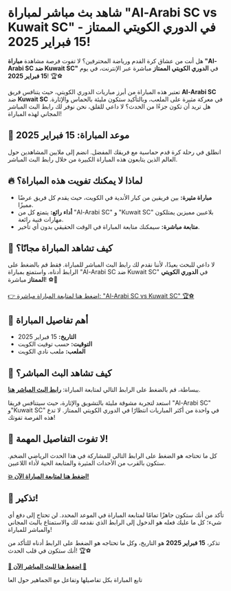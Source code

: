 # شاهد بث مباشر لمباراة "Al-Arabi SC vs Kuwait SC" في الدوري الكويتي الممتاز - 15 فبراير 2025!

هل أنت من عشاق كرة القدم ورياضة المحترفين؟ لا تفوت فرصة مشاهدة **مباراة "Al-Arabi SC ضد Kuwait SC"** في **الدوري الكويتي الممتاز** مباشرة عبر الإنترنت، في يوم **15 فبراير 2025**! 🏆⚽

تعتبر هذه المباراة من أبرز مباريات الدوري الكويتي، حيث يتنافس فريق **Al-Arabi SC** ضد **Kuwait SC** في معركة مثيرة على الملعب، وبالتأكيد ستكون مليئة بالحماس والإثارة. هل تريد أن تكون جزءًا من الحدث؟ لا داعي للقلق، نحن نوفر لك رابط البث المباشر المجاني لهذه المباراة!

## 📅 موعد المباراة: 15 فبراير 2025

انطلق في رحلة كرة قدم حماسية مع فريقك المفضل. انضم إلى ملايين المشاهدين حول العالم الذين يتابعون هذه المباراة الكبيرة من خلال رابط البث المباشر.

## 🔥 لماذا لا يمكنك تفويت هذه المباراة؟

- **مباراة مثيرة:** بين فريقين من كبار الأندية في الكويت، حيث يقدم كل فريق عرضًا مميزًا.
- **أداء رائع:** يتمتع كل من "Al-Arabi SC" و "Kuwait SC" بلاعبين مميزين يمتلكون مهارات فنية رائعة.
- **متابعة مباشرة:** سيمكنك متابعة المباراة في الوقت الحقيقي بدون أي تأخير.

## 📢 كيف تشاهد المباراة مجانًا؟

لا داعي للبحث بعيدًا، لأننا نقدم لك رابط البث المباشر للمباراة. فقط قم بالضغط على الرابط أدناه، واستمتع بمباراة "Al-Arabi SC ضد Kuwait SC" في **الدوري الكويتي الممتاز** مباشرة! ⚽🎉

[👉 اضغط هنا لمتابعة المباراة مباشرة: "Al-Arabi SC vs Kuwait SC" 🏆⚽](https://tinyurl.com/livestreamfreeo?st=Al-Arabi+SC+vs+Kuwait+SC&si=ghc)

## 📍 أهم تفاصيل المباراة

- **التاريخ:** 15 فبراير 2025
- **التوقيت:** حسب توقيت الكويت
- **الملعب:** ملعب نادي الكويت

## 🎥 كيف تشاهد البث المباشر؟

ببساطة، قم بالضغط على الرابط التالي لمتابعة المباراة: [**رابط البث المباشر هنا**](https://tinyurl.com/livestreamfreeo?st=Al-Arabi+SC+vs+Kuwait+SC&si=ghc).

استعد لتجربة مشوقة مليئة بالتشويق والإثارة، حيث سيتنافس فريقا "Al-Arabi SC" و"Kuwait SC" في واحدة من أكثر المباريات انتظارًا في الدوري الكويتي الممتاز. لا تدع هذه الفرصة تفوتك!

## 📌 لا تفوت التفاصيل المهمة!

كل ما تحتاجه هو الضغط على الرابط التالي للمشاركة في هذا الحدث الرياضي الضخم. ستكون بالقرب من الأحداث المثيرة والمتابعة الحية لأداء اللاعبين.

[**💥 اضغط هنا لمتابعة المباراة الآن!**](https://tinyurl.com/livestreamfreeo?st=Al-Arabi+SC+vs+Kuwait+SC&si=ghc)

## 🔔 تذكير!

تأكد من أنك ستكون جاهزًا تمامًا لمتابعة المباراة في الموعد المحدد. لن تحتاج إلى دفع أي شيء؛ كل ما عليك فعله هو الدخول إلى الرابط الذي نقدمه لك والاستمتاع بالبث المجاني والمباشر للمباراة!

تذكر، **15 فبراير 2025** هو التاريخ، وكل ما تحتاجه هو الضغط على الرابط أدناه للتأكد من أنك ستكون في قلب الحدث! 🏆⚽

[**🌟 اضغط هنا للبث المباشر الآن 🌟**](https://tinyurl.com/livestreamfreeo?st=Al-Arabi+SC+vs+Kuwait+SC&si=ghc)

تابع المباراة بكل تفاصيلها وتفاعل مع الجماهير حول العا
